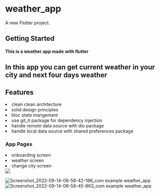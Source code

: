 # weather_app

A new Flutter project.

## Getting Started

#### This is a weather app made with flutter 

## In this app you can get current weather in your city and next four days weather 

## Features

<li/>clean clean architecture
<li/>solid design principles
<li/>bloc state mangement
<li>use git_it package for dependency injection
<li>handle remote data source with dio package
<li>handle local data source with shared preferences package


### App Pages
  
<li>onboarding screen
<li>weather screen
<li>change city screen

<div>
  <img src="https://user-images.githubusercontent.com/32137323/190085555-fb88d663-5555-4963-98b2-d04a89ff597b.jpg">

![Screenshot_2022-09-14-08-58-42-188_com example weather_app](https://user-images.githubusercontent.com/32137323/190085615-c3a2b128-07fb-4d80-b6e2-c5fa5f0ee244.jpg)
![Screenshot_2022-09-14-08-58-45-863_com example weather_app](https://user-images.githubusercontent.com/32137323/190085649-0a429a8c-5de7-4461-9274-08c0e41a6f01.jpg)
  </div>
